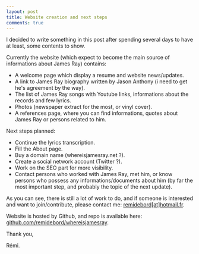 ```yaml
---
layout: post
title: Website creation and next steps
comments: true
---
```


I decided to write something in this post after spending several days to have at least, some contents to show.

Currently the website (which expect to become the main source of informations about James Ray) contains:
- A welcome page which display a resume and website news/updates.
- A link to James Ray biography written by Jason Anthony (i need to get he's agreement by the way).
- The list of James Ray songs with Youtube links, informations about the records and few lyrics.
- Photos (newspaper extract for the most, or vinyl cover).
- A references page, where you can find informations, quotes about James Ray or persons related to him.

<!-- end of the list -->

Next steps planned:
- Continue the lyrics transcription.
- Fill the About page.
- Buy a domain name (whereisjamesray.net ?).
- Create a social network account (Twitter ?).
- Work on the SEO part for more visibility.
- Contact persons who worked with James Ray, met him, or know persons who possess any informations/documents about him (by far the most important step, and probably the topic of the next update).

<!-- end of the list -->

As you can see, there is still a lot of work to do, and if someone is interested and want to join/contribute, please contact me: [remidebord[at]hotmail.fr](mailto:remidebord@hotmail.fr).

Website is hosted by Github, and repo is available here: [github.com/remidebord/whereisjamesray](https://github.com/remidebord/whereisjamesray).

Thank you,

Rémi.

